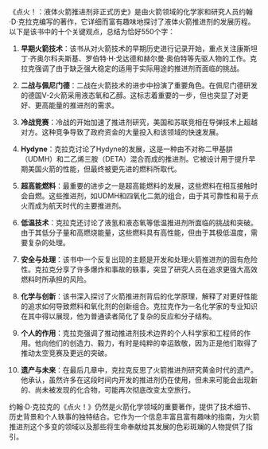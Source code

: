 《点火！：液体火箭推进剂非正式历史》是由火箭领域的化学家和研究人员约翰·D·克拉克编写的著作，它详细而富有趣味地探讨了液体火箭推进剂的发展历程。以下是该书中的十个关键观点，总结为恰好550个字：

1. **早期火箭技术**：该书从对火箭技术的早期历史进行记录开始，重点关注康斯坦丁·齐奥尔科夫斯基、罗伯特·H·戈达德和赫尔曼·奥伯特等先驱人物的工作。克拉克强调了由于缺乏强大稳定的适用于实际用途的推进剂而面临的挑战。

2. **二战与佩尼门德**：二战在火箭技术的进步中扮演了重要角色。在佩尼门德研发的德国V-2火箭采用液态氧和乙醇。这标志着重要的一步，但也突显了对更好、更高能量的推进剂的需求。

3. **冷战竞赛**：冷战的开始加速了推进剂研究，美国和苏联竞相在导弹技术上超越对方。这种竞争导致了政府资金的大量投入和该领域的快速发展。

4. **Hydyne**：克拉克讨论了Hydyne的发展，这是一种由不对称二甲基肼（UDMH）和二乙烯三胺（DETA）混合而成的推进剂。它被设计用于提升早期美国火箭的性能，但最终被更先进的燃料所取代。

5. **超高能燃料**：最重要的进步之一是超高能燃料的发展，这些燃料在相互接触时会自燃。这些推进剂，如UDMH和四氧化二氮的组合，由于其可靠性和易于点火而成为航天时代的主要推进剂。

6. **低温技术**：克拉克还讨论了液氢和液态氧等低温推进剂所面临的挑战和突破。由于其低分子量和高燃烧能量，这些燃料具有高性能，但由于其极低温度，需要复杂的处理。

7. **安全与处理**：该书中一个反复出现的主题是开发和处理火箭推进剂的固有危险性。克拉克分享了许多爆炸和事故的轶事，突显了研究人员在追求更强大高效燃料时所承担的风险。

8. **化学与创新**：该书深入探讨了火箭推进剂背后的化学原理，解释了对更好性能的追求如何导致燃料和氧化剂的创新组合。克拉克作为一名化学家的专业知识在其中得以展现，他为普通读者简化了复杂的反应和分子结构。

9. **个人的作用**：克拉克强调了推动推进剂技术边界的个人科学家和工程师的作用。他向他们的创造力、毅力，有时是纯粹的幸运致敬，因为正是他们取得了推动太空竞赛及更远的突破。

10. **遗产与未来**：在最后几章中，克拉克反思了火箭推进剂研究黄金时代的遗产。他承认，虽然许多在这段时间内开发的推进剂仍在使用，但未来可能会出现新的、尚未被发现的化合物，可能再次彻底改变太空旅行。

约翰·D·克拉克的《点火！》仍然是火箭化学领域的重要著作，提供了技术细节、历史背景和个人轶事的独特结合。它作为一个信息丰富且富有趣味的指南，为火箭推进剂这个多变的领域以及那些将生命奉献给其发展的色彩斑斓的人物提供了指引。